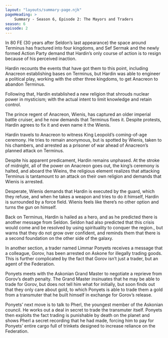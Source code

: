 ```yaml
---
layout: "layouts/summary-page.njk"
pageHeading: >
    Summary - Season 6, Episode 2: The Mayors and Traders
season: 6
episode: 2
---
```


In 80 FE (30 years after Seldon’s last appearance) the space around Terminus has fractured into four kingdoms, and Sef Sermak and the newly formed Action Party demand that Hardin’s only course of action is to resign because of his perceived inaction.

Hardin recounts the events that have got them to this point, including Anacreon establishing bases on Terminus, but Hardin was able to engineer a political play, working with the other three kingdoms, to get Anacreon to abandon Terminus.

Following that, Hardin established a new religion that shrouds nuclear power in mysticism; with the actual intent to limit knowledge and retain control.

The prince regent of Anacreon, Wienis, has captured an older imperial battle cruiser, and he now demands that Terminus fixes it. Despite protests, Hardin agrees to fix it and even name it the Wienis.

Hardin travels to Anacreon to witness King Leopold’s coming-of-age ceremony. He tries to remain anonymous, but is spotted by Wienis, taken to his chambers, and arrested as a prisoner of war ahead of Anacreon’s planned attack on Terminus.

Despite his apparent predicament, Hardin remains unphased. At the stroke of midnight, all of the power on Anacreon goes out, the king’s ceremony is halted, and aboard the Wieins, the religious element realizes that attacking Terminus is tantamount to an attack on their own religion and demands that Wienis is arrested.

Desperate, Wienis demands that Hardin is executed by the guard, which they refuse, and when he takes a weapon and tries to do it himself, Hardin is surrounded by a force field. Wienis feels like there’s no other option and turns the gun on himself.

Back on Terminus, Hardin is hailed as a hero, and as he predicted there is another message from Seldon. Seldon had also predicted that this crisis would come and be resolved by using spirituality to conquer the region., but warns that they do not grow over confident, and reminds them that there is a second foundation on the other side of the galaxy.

In another section, a trader named Limmar Ponyets receives a message that a colleague, Gorov, has been arrested on Askone for illegally trading goods. This is further complicated by the fact that Gorov isn’t just a trader, but an agent of the Federation.

Ponyets meets with the Askonian Grand Master to negotiate a reprieve from Gorov’s death penalty. The Grand Master insinuates that he may be able to trade for Gorov, but does not tell him what for initially, but soon finds out that they only care about gold, to which Ponyets is able to trade them a gold from a transmuter that he built himself in exchange for Gorov’s release.

Ponyets’ next move is to talk to Pherl, the youngest member of the Askonian council. He works out a deal in secret to trade the transmuter itself. Ponyets then exploits the fact trading is punishable by death on the planet and shows Pherl a secret recording that he had made, forcing him to pay for Ponyets’ entire cargo full of trinkets designed to increase reliance on the Federation.
